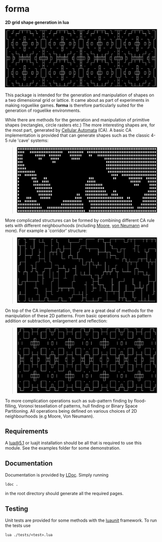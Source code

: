 forma
=====

__2D grid shape generation in lua__ 

![Example](img/header.png)

This package is intended for the generation and manipulation of shapes on a two
dimensional grid or lattice. It came about as part of experiments in making
roguelike games. **forma** is therefore particularly suited for the generation
of roguelike environments.

While there are methods for the generation and manipulation of primitive shapes
(rectangles, circle rasters etc.) The more interesting shapes are, for the
most part, generated by [Cellular Automata](https://en.wikipedia.org/wiki/Cellular_automaton)
(CA). A basic CA implementation is provided that can generate shapes such as the
classic 4-5 rule 'cave' systems:

> ![4-5 Rule caves](img/caves.png)

More complicated structures can be formed by combining different CA rule sets
with different neighbourhoods (including
[Moore](https://en.wikipedia.org/wiki/Moore_neighborhood), [von
Neumann](https://en.wikipedia.org/wiki/Von_Neumann_neighborhood) and more). For
example a 'corridor' structure:

> ![Corridors](img/corridor.png)

On top of the CA implementation, there are a great deal of methods for the
manipulation of these 2D patterns. From basic operations such as pattern
addition or subtraction, enlargement and reflection:

> ![Reflections](img/carpet.png)

To more complication operations such as sub-pattern finding by flood-filling,
Voronoi tessellation of patterns, hull finding or Binary Space Partitioning. All
operations being defined on various choices of 2D neighbourhoods (e.g Moore, Von
Neumann).

Requirements
------------

A lua@5.1 or luajit installation should be all that is required to use this module.
See the examples folder for some demonstration.

Documentation
-------------

Documentation is provided by [LDoc](https://github.com/stevedonovan/LDoc).
Simply running 

    ldoc .

in the root directory should generate all the required pages.

Testing
-------

Unit tests are provided for some methods with the
[luaunit](https://github.com/bluebird75/luaunit) framework. To run the tests use

    lua ./tests/<test>.lua 


